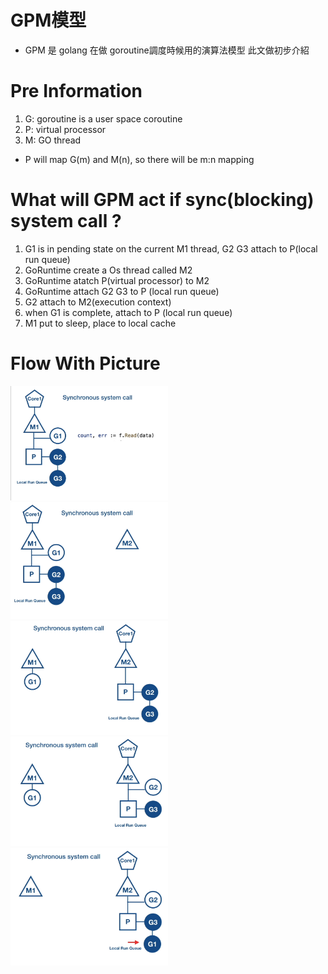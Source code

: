 # GPM模型
- GPM 是 golang 在做 goroutine調度時候用的演算法模型
此文做初步介紹

# Pre Information
1. G: goroutine is a user space coroutine
2. P: virtual processor
3. M: GO thread

- P will map G(m) and M(n), so there will be m:n mapping

# What will GPM act if sync(blocking) system call ?
1. G1 is in pending state on the current M1 thread, G2 G3 attach to P(local run queue)
2. GoRuntime create a Os thread called M2 
3. GoRuntime atatch P(virtual processor) to M2
4. GoRuntime attach G2 G3 to P (local run queue)
5. G2 attach to M2(execution context)
6. when G1 is complete, attach to P (local run queue)
7. M1 put to sleep, place to local cache


# Flow With Picture

<div float="left">

<img src="assets/synccall/1.png"  width="50%"> 

<img src="assets/synccall/2.png"  width="50%">

<img src="assets/synccall/3.png"  width="50%">

<img src="assets/synccall/4.png"  width="50%">

<img src="assets/synccall/5.png"  width="50%">

</div>